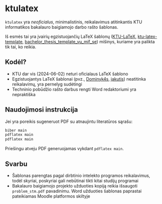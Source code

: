 # ktulatex

`ktulatex` yra *neoficialus*, minimalistinis, reikalavimus atitinkantis KTU
informatikos bakalauro baigiamojo darbo rašto šablonas. 

Iš esmės tai yra įvairių egzistuojančių LaTeX šablonų
([KTU-LaTeX](https://github.com/Dominyk4s/KTU-LaTeX),
[ktu-latex-template](https://github.com/jakutis/ktu-latex-template),
[bachelor_thesis_template_vu_mif_se](https://github.com/LIKS/bachelor_thesis_template_vu_mif_se)) mišinys,
kuriame yra palikta tik tai, ko reikia.

## Kodėl?

- KTU dar vis (2024-06-02) neturi oficialaus LaTeX šablono
- Egzistuojantys LaTeX šablonai (pvz., [Dominyk4s](https://github.com/Dominyk4s/KTU-LaTeX),
  [jakutis](https://github.com/jakutis/ktu-latex-template)) neatitinka reikalavimų, yra
  pernelyg sudėtingi
- Techninio pobūdžio rašto darbus rengti Word redaktoriumi yra nepraktiška

## Naudojimosi instrukcija

Jei yra poreikis sugeneruot PDF su atnaujintu literatūros sąrašu:
```bash
biber main
pdflatex main
pdflatex main
```

Priešingu atveju PDF generuojamas vykdant `pdflatex main`.

## Svarbu

- Šablonas parengtas pagal dirbtinio intelekto programos reikalavimus, todėl skyriai, poskyriai 
gali nebūtinai tikti kitai studijų programai
- Bakalauro baigiamojo projekto užduoties kopiją reikia išsaugoti `problem_stm.pdf` pavadinimu.
Word užduoties šablonas paprastai pateikiamas Moodle platformos skiltyje
